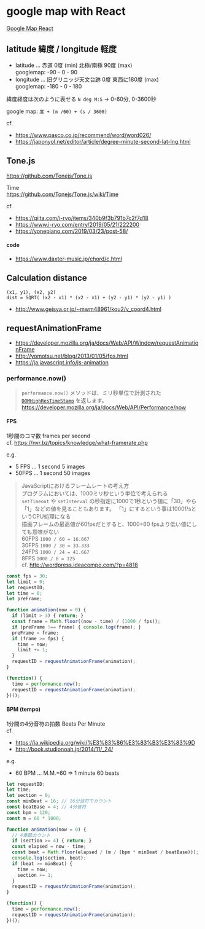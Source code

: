 # google map with React

[Google Map React](https://www.npmjs.com/package/google-map-react)

## latitude 緯度 / longitude 軽度

- latitude ... 赤道 0度 (min) 北極/南極 90度 (max)  
  googlemap: -90 - 0 - 90
- longitude ... 旧グリニッジ天文台跡 0度 東西に180度 (max)  
  googlemap: -180 - 0 - 180 

緯度経度は次のように表せる `N deg M:S` -> 0-60分, 0-3600秒

google map: `度 + (m /60) + (s / 3600)`

cf. 
- https://www.pasco.co.jp/recommend/word/word026/
- https://japonyol.net/editor/article/degree-minute-second-lat-lng.html

## Tone.js

https://github.com/Tonejs/Tone.js

Time  
https://github.com/Tonejs/Tone.js/wiki/Time

cf. 
- https://qiita.com/i-ryo/items/340b9f3b791b7c2f7d18
- https://www.i-ryo.com/entry/2019/05/21/222200
- https://yonepiano.com/2019/03/23/post-58/

#### code

- https://www.daxter-music.jp/chord/c.html

## Calculation distance

```
(x1, y1), (x2, y2)
dist = SQRT( (x2 - x1) * (x2 - x1) + (y2 - y1) * (y2 - y1) )
```

- http://www.geisya.or.jp/~mwm48961/kou2/v_coord4.html


## requestAnimationFrame

- https://developer.mozilla.org/ja/docs/Web/API/Window/requestAnimationFrame
- http://yomotsu.net/blog/2013/01/05/fps.html
- https://ja.javascript.info/js-animation

### performance.now()

>`performance.now()` メソッドは、ミリ秒単位で計測された [`DOMHighResTimeStamp`](https://developer.mozilla.org/ja/docs/Web/API/DOMHighResTimeStamp) を返します。  
> https://developer.mozilla.org/ja/docs/Web/API/Performance/now


#### FPS

1秒間のコマ数 frames per second  
cf. https://nvr.bz/topics/knowledge/what-framerate.php

e.g. 

- 5 FPS ... 1 second 5 images
- 50FPS ... 1 second 50 images

> JavaScriptにおけるフレームレートの考え方  
> プログラムにおいては、1000ミリ秒という単位で考えられる  
> `setTimeout` や `setInterval` の秒指定に1000で1秒という値に「30」やら「1」などの値を見ることもあります。 「1」にするという事は1000f/sというCPU処理になる  
> 描画フレームの最高値が60fpsだとすると、1000÷60 fpsより低い値にしても意味がない  
> 60FPS `1000 / 60 = 16.667`  
> 30FPS `1000 / 30 = 33.333`  
> 24FPS `1000 / 24 = 41.667`  
> 8FPS `1000 / 8 = 125`  
> cf. http://wordpress.ideacompo.com/?p=4818

```js
const fps = 30;
let limit = 0;
let requestID;
let time = 0;
let preFrame;

function animation(now = 0) {
  if (limit > 3) { return; }
  const frame = Math.floor((now - time) / (1000 / fps));
  if (preFrame !== frame) { console.log(frame); }
  preFrame = frame;
  if (frame >= fps) {
    time = now;
    limit += 1;
  }
  requestID = requestAnimationFrame(animation);
}

(function() {
  time = performance.now();
  requestID = requestAnimationFrame(animation);
})();
```

#### BPM (tempo)

1分間の4分音符の拍数 Beats Per Minute  
cf. 

- https://ja.wikipedia.org/wiki/%E3%83%86%E3%83%B3%E3%83%9D  
- http://book.studionoah.jp/2014/11/_24/

e.g. 

- 60 BPM ... M.M.=60 => 1 minute 60 beats

```js
let requestID;
let time;
let section = 0;
const minBeat = 16; // 16分音符でカウント
const beatBase = 4; // 4分音符
const bpm = 120;
const m = 60 * 1000;

function animation(now = 0) {
  // 4章節カウント
  if (section >= 4) { return; }
  const elapsed = now - time;
  const beat = Math.floor(elapsed / (m / (bpm * minBeat / beatBase)));
  console.log(section, beat);
  if (beat >= minBeat) {
    time = now;
    section += 1;
  }
  requestID = requestAnimationFrame(animation);
}

(function() {
  time = performance.now();
  requestID = requestAnimationFrame(animation);
})();
```
